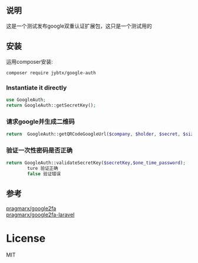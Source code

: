 ## 说明
这是一个测试发布google双重认证扩展包，这只是一个测试用的

## 安装

运用composer安装:

	composer require jybtx/google-auth


### Instantiate it directly

```php
use GoogleAuth;
return GoogleAuth::getSecretKey();
```

### 请求google并生成二维码
```php
return	GoogleAuth::getQRCodeGoogleUrl($company, $holder, $secret, $size = 200);
```
### 验证一次性密码是否正确
```php
return GoogleAuth::validateSecretKey($secretKey,$one_time_password);
		ture 验证正确
		false 验证错误
```
## 参考

[pragmarx/google2fa](https://github.com/antonioribeiro/google2fa) <br />
[pragmarx/google2fa-laravel](https://github.com/antonioribeiro/google2fa-laravel)


# License
MIT